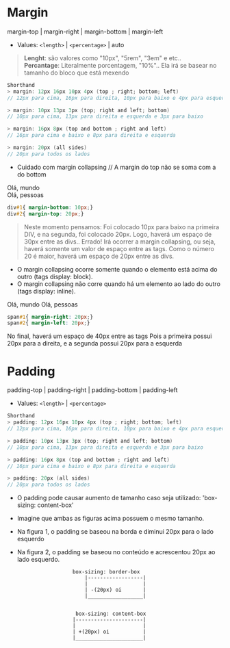 # Margin 
margin-top | margin-right | margin-bottom | margin-left  
- Values: `<length>` | `<percentage>` | auto 

> __Lenght__: são valores como "10px", "5rem", "3em" e etc.. </br>
> __Percantage__: Literalmente porcentagem, "10%".. Ela irá se basear no tamanho do bloco que está mexendo

```c#
Shorthand 
> margin: 12px 16px 10px 4px (top ; right; bottom; left)
// 12px para cima, 16px para direita, 10px para baixo e 4px para esquerda

> margin: 10px 13px 3px (top; right and left; bottom)
// 10px para cima, 13px para direita e esquerda e 3px para baixo

> margin: 16px 8px (top and bottom ; right and left)
// 16px para cima e baixo e 8px para direita e esquerda

> margin: 20px (all sides)
// 20px para todos os lados
```

* Cuidado com margin collapsing      //    A margin do top não se soma com a do bottom 
<div id="1"> Olá, mundo </div>
<div id="2"> Olá, pessoas </div>

```css
div#1{ margin-bottom: 10px;}
div#2{ margin-top: 20px;}
```
> Neste momento pensamos: 
Foi colocado 10px para baixo na primeira DIV, e na segunda, foi colocado 20px. Logo, haverá um espaço de 30px entre as divs.. Errado! 
Irá ocorrer a margin collapsing, ou seja, haverá somente um valor de espaço entre as tags.
Como o número 20 é maior, haverá um espaço de 20px entre as divs. 

* O margin collapsing ocorre somente quando o elemento está acima do outro (tags display: block).
* O margin collapsing não corre quando há um elemento ao lado do outro (tags display: inline).

<span id="1"> Olá, mundo </span>
<span id="2"> Olá, pessoas </span>

```css
span#1{ margin-right: 20px;}
span#2{ margin-left: 20px;}
```
No final, haverá um espaço de 40px entre as tags <span>
Pois a primeira possui 20px para a direita, e a segunda possui 20px para a esquerda


<!------------------------------------------------------------------------------------------------------------------------->
# Padding
padding-top | padding-right | padding-bottom | padding-left  
- Values: `<length>` | `<percentage>` 

```cs
Shorthand
> padding: 12px 16px 10px 4px (top ; right; bottom; left)
// 12px para cima, 16px para direita, 10px para baixo e 4px para esquerda

> padding: 10px 13px 3px (top; right and left; bottom)
// 10px para cima, 13px para direita e esquerda e 3px para baixo

> padding: 16px 8px (top and bottom ; right and left)
// 16px para cima e baixo e 8px para direita e esquerda

> padding: 20px (all sides)
// 20px para todos os lados
```

* O padding pode causar aumento de tamanho caso seja utilizado: 'box-sizing: content-box'

- Imagine que ambas as figuras acima possuem o mesmo tamanho.
- Na figura 1, o padding se baseou na borda e diminui 20px para o lado esquerdo
- Na figura 2, o padding se baseou no conteúdo e acrescentou 20px ao lado esquerdo.

                        box-sizing: border-box                
                            |------------------|
                            |                  |
                            | -(20px) oi       | 
                            |__________________|


                         box-sizing: content-box 
                        |----------------------|
                        |                      |
                        | +(20px) oi           |
                        |______________________|


